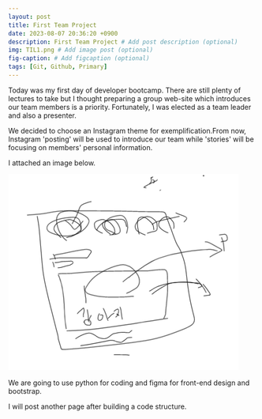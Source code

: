 ```yaml
---
layout: post
title: First Team Project
date: 2023-08-07 20:36:20 +0900
description: First Team Project # Add post description (optional)
img: TIL1.png # Add image post (optional)
fig-caption: # Add figcaption (optional)
tags: [Git, Github, Primary]
---
```

Today was my first day of developer bootcamp. There are still plenty of lectures to take but I thought preparing a group web-site which introduces our team members is a priority. Fortunately, I was elected as a team leader and also a presenter.

We decided to choose an Instagram theme for exemplification.From now, Instagram 'posting' will be used to introduce our team while 'stories' will be focusing on members' personal information. 

I attached an image below.

<img src="/assets/img/TIL1.png" width="467" height="397">


We are going to use python for coding and figma for front-end design and bootstrap.

I will post another page after building a code structure.